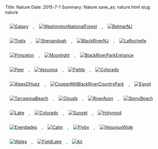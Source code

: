 Title: Nature
Date: 2015-7-1
Summary: Nature
save_as: nature.html
slug: nature

<a href="images/portfolio/Nature/Galaxy.jpg" class="swipebox" title="Galaxy">
    <img src="images/portfolio/Nature/Galaxy.jpg" alt="Galaxy" style="padding: 15px;"/>
	</a>
	
<a href="images/portfolio/Nature/00_WashingtonNationalForest.jpg" class="swipebox" title="WashingtonNationalForest">
	<img src="images/portfolio/Nature/thumb_00_WashingtonNationalForest.jpg" alt="WashingtonNationalForest" style="padding: 15px;"/>
</a>

<a href="images/portfolio/Nature/01_BelmarNJ.jpg" class="swipebox" title="BelmarNJ">
	<img src="images/portfolio/Nature/thumb_01_BelmarNJ.jpg" alt="BelmarNJ" style="padding: 15px;"/>
</a>

<a href="images/portfolio/Nature/01_Trails.jpg" class="swipebox" title="Trails">
	<img src="images/portfolio/Nature/thumb_01_Trails.jpg" alt="Trails" style="padding: 15px;"/>
</a>

<a href="images/portfolio/Nature/02_Shenandoah.jpg" class="swipebox" title="Shenandoah">
	<img src="images/portfolio/Nature/thumb_02_Shenandoah.jpg" alt="Shenandoah" style="padding: 15px;"/>
</a>

<a href="images/portfolio/Nature/04_BlackRiverNJ.jpg" class="swipebox" title="BlackRiverNJ">
	<img src="images/portfolio/Nature/thumb_04_BlackRiverNJ.jpg" alt="BlackRiverNJ" style="padding: 15px;"/>
</a>

<a href="images/portfolio/Nature/05_LaRochelle.jpg" class="swipebox" title="LaRochelle">
	<img src="images/portfolio/Nature/thumb_05_LaRochelle.jpg" alt="LaRochelle" style="padding: 15px;"/>
</a>

<a href="images/portfolio/Nature/05_Princeton.jpg" class="swipebox" title="Princeton">
	<img src="images/portfolio/Nature/thumb_05_Princeton.jpg" alt="Princeton" style="padding: 15px;"/>
</a>

<a href="images/portfolio/Nature/06_Moonlight.jpg" class="swipebox" title="Moonlight">
	<img src="images/portfolio/Nature/thumb_06_Moonlight.jpg" alt="Moonlight" style="padding: 15px;"/>
</a>

<a href="images/portfolio/Nature/07_BlackRiverParkEntrance.jpg" class="swipebox" title="BlackRiverParkEntrance">
	<img src="images/portfolio/Nature/thumb_07_BlackRiverParkEntrance.jpg" alt="BlackRiverParkEntrance" style="padding: 15px;"/>
</a>

<a href="images/portfolio/Nature/08_Peer.jpg" class="swipebox" title="Peer">
	<img src="images/portfolio/Nature/thumb_08_Peer.jpg" alt="Peer" style="padding: 15px;"/>
</a>

<a href="images/portfolio/Nature/09_Vesuvius.jpg" class="swipebox" title="Vesuvius">
	<img src="images/portfolio/Nature/thumb_09_Vesuvius.jpg" alt="Vesuvius" style="padding: 15px;"/>
</a>

<a href="images/portfolio/Nature/10_Fields.jpg" class="swipebox" title="Fields">
	<img src="images/portfolio/Nature/thumb_10_Fields.jpg" alt="Fields" style="padding: 15px;"/>
</a>

<a href="images/portfolio/Nature/11_Colorado.jpg" class="swipebox" title="Colorado">
	<img src="images/portfolio/Nature/thumb_11_Colorado.jpg" alt="Colorado" style="padding: 15px;"/>
</a>

<a href="images/portfolio/Nature/12_AlpesDHuez.jpg" class="swipebox" title="AlpesDHuez">
	<img src="images/portfolio/Nature/thumb_12_AlpesDHuez.jpg" alt="AlpesDHuez" style="padding: 15px;"/>
</a>

<a href="images/portfolio/Nature/12_CooperMillBlackRiverCountryPark.jpg" class="swipebox" title="CooperMillBlackRiverCountryPark">
	<img src="images/portfolio/Nature/thumb_12_CooperMillBlackRiverCountryPark.jpg" alt="CooperMillBlackRiverCountryPark" style="padding: 15px;"/>
</a>

<a href="images/portfolio/Nature/13_Egypt.jpg" class="swipebox" title="Egypt">
	<img src="images/portfolio/Nature/thumb_13_Egypt.jpg" alt="Egypt" style="padding: 15px;"/>
</a>

<a href="images/portfolio/Nature/14_TarragonaBeach.jpg" class="swipebox" title="TarragonaBeach">
	<img src="images/portfolio/Nature/thumb_14_TarragonaBeach.jpg" alt="TarragonaBeach" style="padding: 15px;"/>
</a>

<a href="images/portfolio/Nature/15_Clouds.jpg" class="swipebox" title="Clouds">
	<img src="images/portfolio/Nature/thumb_15_Clouds.jpg" alt="Clouds" style="padding: 15px;"/>
</a>

<a href="images/portfolio/Nature/16_RiverAvon.jpg" class="swipebox" title="RiverAvon">
	<img src="images/portfolio/Nature/thumb_16_RiverAvon.jpg" alt="RiverAvon" style="padding: 15px;"/>
</a>

<a href="images/portfolio/Nature/17_StonyBeach.jpg" class="swipebox" title="StonyBeach">
	<img src="images/portfolio/Nature/thumb_17_StonyBeach.jpg" alt="StonyBeach" style="padding: 15px;"/>
</a>

<a href="images/portfolio/Nature/18_Lake.jpg" class="swipebox" title="Lake">
	<img src="images/portfolio/Nature/thumb_18_Lake.jpg" alt="Lake" style="padding: 15px;"/>
</a>

<a href="images/portfolio/Nature/19_Colorado.jpg" class="swipebox" title="Colorado">
	<img src="images/portfolio/Nature/thumb_19_Colorado.jpg" alt="Colorado" style="padding: 15px;"/>
</a>

<a href="images/portfolio/Nature/19_Sunset.jpg" class="swipebox" title="Sunset">
	<img src="images/portfolio/Nature/thumb_19_Sunset.jpg" alt="Sunset" style="padding: 15px;"/>
</a>

<a href="images/portfolio/Nature/20_Holyrood.jpg" class="swipebox" title="Holyrood">
	<img src="images/portfolio/Nature/thumb_20_Holyrood.jpg" alt="Holyrood" style="padding: 15px;"/>
</a>

<a href="images/portfolio/Nature/21_Everglades.jpg" class="swipebox" title="Everglades">
	<img src="images/portfolio/Nature/thumb_21_Everglades.jpg" alt="Everglades" style="padding: 15px;"/>
</a>

<a href="images/portfolio/Nature/22_Calm.jpg" class="swipebox" title="Calm">
	<img src="images/portfolio/Nature/thumb_22_Calm.jpg" alt="Calm" style="padding: 15px;"/>
</a>

<a href="images/portfolio/Nature/23_Flyby.jpg" class="swipebox" title="Flyby">
	<img src="images/portfolio/Nature/thumb_23_Flyby.jpg" alt="Flyby" style="padding: 15px;"/>
</a>

<a href="images/portfolio/Nature/24_VesuviusWide.jpg" class="swipebox" title="VesuviusWide">
	<img src="images/portfolio/Nature/thumb_24_VesuviusWide.jpg" alt="VesuviusWide" style="padding: 15px;"/>
</a>

<a href="images/portfolio/Nature/25_Wales.jpg" class="swipebox" title="Wales">
	<img src="images/portfolio/Nature/thumb_25_Wales.jpg" alt="Wales" style="padding: 15px;"/>
</a>

<a href="images/portfolio/Nature/26_FieldLake.jpg" class="swipebox" title="FieldLake">
	<img src="images/portfolio/Nature/thumb_26_FieldLake.jpg" alt="FieldLake" style="padding: 15px;"/>
</a>

<a href="images/portfolio/Nature/27_Air.jpg" class="swipebox" title="Air">
	<img src="images/portfolio/Nature/thumb_27_Air.jpg" alt="Air" style="padding: 15px;"/>
</a>



<script type="text/javascript">
	;( function( $ ) {
	$( ".swipebox" ).swipebox();
	} )( jQuery );
</script>

